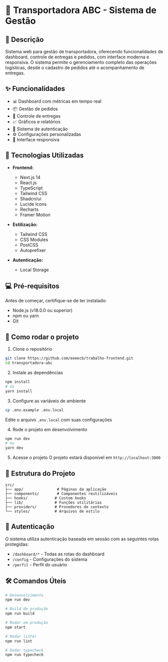 # 🚚 Transportadora ABC - Sistema de Gestão

## 📝 Descrição
Sistema web para gestão de transportadora, oferecendo funcionalidades de dashboard, controle de entregas e pedidos, com interface moderna e responsiva. O sistema permite o gerenciamento completo das operações logísticas, desde o cadastro de pedidos até o acompanhamento de entregas.

## ✨ Funcionalidades

- 📊 Dashboard com métricas em tempo real
- 📦 Gestão de pedidos
- 🚚 Controle de entregas
- 📈 Gráficos e relatórios
- 🔐 Sistema de autenticação
- ⚙️ Configurações personalizadas
- 📱 Interface responsiva

## 🚀 Tecnologias Utilizadas

- **Frontend:**
  - Next.js 14
  - React.js
  - TypeScript
  - Tailwind CSS
  - Shadcn/ui
  - Lucide Icons
  - Recharts
  - Framer Motion

- **Estilização:**
  - Tailwind CSS
  - CSS Modules
  - PostCSS
  - Autoprefixer

- **Autenticação:**
  - Local Storage

## 💻 Pré-requisitos

Antes de começar, certifique-se de ter instalado:
- Node.js (v18.0.0 ou superior)
- npm ou yarn
- Git

## 🚀 Como rodar o projeto

1. Clone o repositório
```bash
git clone https://github.com/eeeecb/trabalho-frontend.git
cd transportadora-abc
```

2. Instale as dependências
```bash
npm install
# ou
yarn install
```

3. Configure as variáveis de ambiente
```bash
cp .env.example .env.local
```
Edite o arquivo `.env.local` com suas configurações

4. Rode o projeto em desenvolvimento
```bash
npm run dev
# ou
yarn dev
```

5. Acesse o projeto
O projeto estará disponível em `http://localhost:3000`

## 📁 Estrutura do Projeto

```
src/
├── app/               # Páginas da aplicação
├── components/        # Componentes reutilizáveis
├── hooks/            # Custom hooks
├── lib/              # Funções utilitárias
├── providers/        # Provedores de contexto
└── styles/           # Arquivos de estilo
```

## 🔐 Autenticação

O sistema utiliza autenticação baseada em sessão com as seguintes rotas protegidas:
- `/dashboard/*` - Todas as rotas do dashboard
- `/config` - Configurações do sistema
- `/perfil` - Perfil do usuário

## 🛠️ Comandos Úteis

```bash
# Desenvolvimento
npm run dev

# Build de produção
npm run build

# Rodar em produção
npm start

# Rodar linter
npm run lint

# Rodar typecheck
npm run typecheck
```
